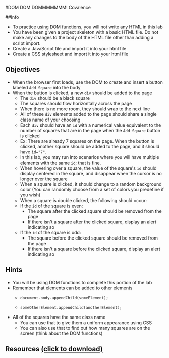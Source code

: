 #DOM DOM DOMMMMMMM!
Covalence

##Info
 * To practice using DOM functions, you will not write any HTML in this lab
 * You have been given a project skeleton with a basic HTML file. Do not make any changes to the body of the HTML file other than adding a script import.
 * Create a JavaScript file and import it into your html file
 * Create a CSS stylesheet and import it into your html file

## Objectives
 * When the browser first loads, use the DOM to create and insert a button labeled `Add Square` into the body
 * When the button is clicked, a new `div` should be added to the page
    * The `div` should be a black square
    * The squares should flow horizontally across the page
     * When there is no more room, they should wrap to the next line
    * All of these `div` elements added to the page should share a single class name of your choosing
    * Each `div` should have an `id` with a numerical value equivalent to the number of squares that are in the page when the `Add Square` button is clicked
     * Ex: There are already 7 squares on the page. When the button is clicked, another square should be added to the page, and it should have `id="7"`.
     * In this lab, you may run into scenarios where you will have multiple elements with the same `id`; that is fine.
    * When hovering over a square, the value of the square's `id` should display centered in the square, and disappear when the cursor is no longer over the square
    * When a square is clicked, it should change to a random background color (You can randomly choose from a set of colors you predefine if you wish)
    * When a square is double clicked, the following should occur:
     * If the `id` of the square is even:
        * The square after the clicked square should be removed from the page
        * If there isn't a square after the clicked square, display an alert indicating so
     * If the `id` of the square is odd:
        * The square before the clicked square should be removed from the page
        * If there isn't a square before the clicked square, display an alert indicating so

## Hints
 * You will be using DOM functions to complete this portion of the lab
 * Remember that elements can be added to other elements
    * ``` document.body.appendChild(someElement); ```
    
    * ``` someOtherElement.appendChild(anotherElement); ```
 * All of the squares have the same class name
    * You can use that to give them a uniform appearance using CSS
    * You can also use that to find out how many squares are on the screen (think about the DOM functions)

## Resources [(click to download)](https://gravity-store.covalence.io/files/201893-6931284648345406-resource.zip)